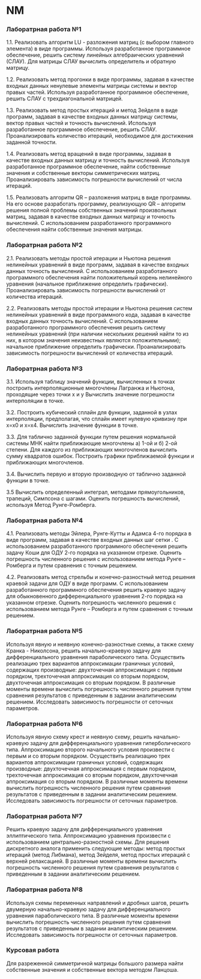 # NM
###  Лаборатрная работа №1
1.1.  Реализовать алгоритм LU -  разложения матриц (с выбором главного элемента) в виде программы. Используя разработанное программное обеспечение, решить систему линейных алгебраических уравнений (СЛАУ). Для матрицы СЛАУ вычислить определитель и обратную матрицу. 

1.2. Реализовать метод прогонки в виде программы, задавая в качестве входных данных ненулевые элементы матрицы системы и вектор правых частей. Используя разработанное программное обеспечение, решить СЛАУ с трехдиагональной матрицей.

1.3. Реализовать метод простых итераций и метод Зейделя в виде программ, задавая в качестве входных данных матрицу системы, вектор правых частей и точность вычислений. Используя разработанное программное обеспечение, решить СЛАУ. Проанализировать количество итераций, необходимое для достижения заданной точности.

1.4. Реализовать метод вращений в виде программы, задавая в качестве входных данных матрицу и точность вычислений. Используя разработанное программное обеспечение, найти собственные значения и собственные векторы симметрических матриц. Проанализировать зависимость погрешности вычислений от числа итераций. 

1.5. Реализовать алгоритм QR – разложения матриц в виде программы. На его основе разработать программу, реализующую QR – алгоритм решения полной проблемы собственных значений произвольных матриц, задавая в качестве входных данных матрицу и точность вычислений. С использованием разработанного программного обеспечения найти собственные значения матрицы.

###  Лаборатрная работа №2
2.1. Реализовать методы простой итерации и Ньютона решения нелинейных уравнений в виде программ, задавая в качестве входных данных точность вычислений. С использованием разработанного программного обеспечения найти положительный корень нелинейного уравнения (начальное приближение определить графически). Проанализировать зависимость погрешности вычислений от количества итераций.

2.2. Реализовать методы простой итерации и Ньютона решения систем нелинейных уравнений в виде программного кода, задавая в качестве входных данных точность вычислений. С использованием разработанного программного обеспечения решить систему нелинейных уравнений (при наличии нескольких решений найти то из них, в котором значения неизвестных являются положительными); начальное приближение определить графически. Проанализировать зависимость погрешности вычислений от количества итераций. 

###  Лаборатрная работа №3
3.1. Используя таблицу значений  функции, вычисленных в точках построить интерполяционные многочлены Лагранжа и Ньютона, проходящие через точки х и у  Вычислить значение погрешности интерполяции в точке.

3.2. Построить кубический сплайн для функции, заданной в узлах интерполяции, предполагая, что сплайн имеет нулевую кривизну при х=х0 и х=х4. Вычислить значение функции в точке.

3.3. Для таблично заданной функции путем решения нормальной системы МНК найти приближающие многочлены a) 1-ой  и б) 2-ой степени. Для каждого из приближающих многочленов вычислить сумму квадратов ошибок. Построить графики приближаемой функции и приближающих многочленов.

3.4. Вычислить первую и вторую производную от таблично заданной функции в точке.  

3.5 Вычислить определенный интеграл, методами прямоугольников, трапеций, Симпсона с шагами. Оценить погрешность вычислений, используя  Метод Рунге-Ромберга.

###  Лаборатрная работа №4

4.1. Реализовать методы Эйлера, Рунге-Кутты и Адамса 4-го порядка в виде программ, задавая в качестве входных данных шаг сетки . С использованием разработанного программного обеспечения решить задачу Коши для ОДУ 2-го порядка на указанном отрезке. Оценить погрешность численного решения с использованием метода Рунге – Ромберга и путем сравнения с точным решением. 

4.2. Реализовать метод стрельбы и конечно-разностный метод решения краевой задачи для ОДУ в виде программ. С использованием разработанного программного обеспечения решить краевую задачу для обыкновенного дифференциального уравнения 2-го порядка на указанном отрезке. Оценить погрешность численного решения с использованием метода Рунге – Ромберга и путем сравнения с точным решением. 

###  Лаборатрная работа №5

Используя явную и неявную конечно-разностные схемы, а также схему Кранка - Николсона, решить начально-краевую задачу для дифференциального уравнения параболического типа. Осуществить реализацию трех вариантов аппроксимации граничных условий, содержащих производные: двухточечная аппроксимация с первым порядком, трехточечная аппроксимация со вторым порядком, двухточечная аппроксимация со вторым порядком. В различные моменты времени вычислить погрешность численного решения путем сравнения результатов с приведенным в задании аналитическим решением. Исследовать зависимость погрешности от сеточных параметров.

###  Лаборатрная работа №6

Используя явную схему крест и неявную схему, решить начально-краевую задачу для дифференциального уравнения гиперболического типа. Аппроксимацию второго начального условия произвести с первым и со вторым порядком. Осуществить реализацию трех вариантов аппроксимации граничных условий, содержащих производные: двухточечная аппроксимация с первым порядком, трехточечная аппроксимация со вторым порядком, двухточечная аппроксимация со вторым порядком. В различные моменты времени вычислить погрешность численного решения путем сравнения результатов с приведенным в задании аналитическим решением. Исследовать зависимость погрешности от сеточных параметров.

###  Лаборатрная работа №7
Решить краевую задачу для дифференциального уравнения эллиптического типа. Аппроксимацию уравнения произвести с использованием центрально-разностной схемы. Для решения дискретного аналога применить следующие методы: метод простых итераций (метод Либмана), метод Зейделя, метод простых итераций с верхней релаксацией. В различные моменты времени вычислить погрешность численного решения путем сравнения результатов с приведенным в задании аналитическим решением.

###  Лаборатрная работа №8

Используя схемы переменных направлений и дробных шагов, решить двумерную начально-краевую задачу для дифференциального уравнения параболического типа. В различные моменты времени вычислить погрешность численного решения путем сравнения результатов с приведенным в задании аналитическим решением. Исследовать зависимость погрешности от сеточных параметров.

###  Курсовая работа

Для разреженной симметричной матрицы большого размера найти собственные значения и собственные вектора методом Ланцоша.
